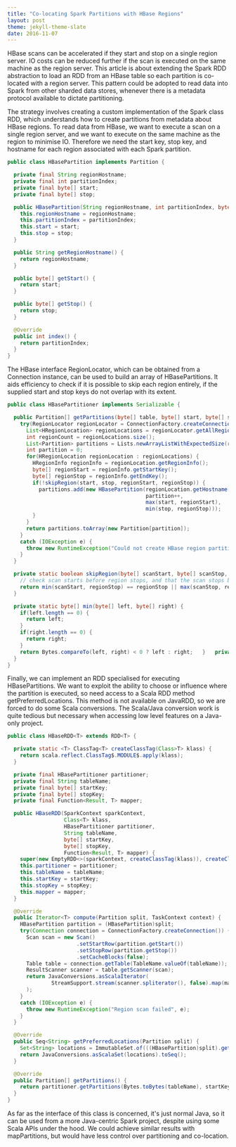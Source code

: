 ```yaml
---
title: "Co-locating Spark Partitions with HBase Regions"
layout: post
theme: jekyll-theme-slate
date: 2016-11-07
---
```

HBase scans can be accelerated if they start and stop on a single region server. IO costs can be reduced further if the scan is executed on the same machine as the region server. This article is about extending the Spark RDD abstraction to load an RDD from an HBase table so each partition is co-located with a region server. This pattern could be adopted to read data into Spark from other sharded data stores, whenever there is a metadata protocol available to dictate partitioning.

The strategy involves creating a custom implementation of the Spark class RDD, which understands how to create partitions from metadata about HBase regions. To read data from HBase, we want to execute a scan on a single region server, and we want to execute on the same machine as the region to minimise IO. Therefore we need the start key, stop key, and hostname for each region associated with each Spark partition.

```java
public class HBasePartition implements Partition {

  private final String regionHostname;
  private final int partitionIndex;
  private final byte[] start;
  private final byte[] stop;

  public HBasePartition(String regionHostname, int partitionIndex, byte[] start, byte[] stop) {
    this.regionHostname = regionHostname;
    this.partitionIndex = partitionIndex;
    this.start = start;
    this.stop = stop;
  }

  public String getRegionHostname() {
    return regionHostname;
  }

  public byte[] getStart() {
    return start;
  }

  public byte[] getStop() {
    return stop;
  }

  @Override
  public int index() {
    return partitionIndex;
  }
}
```

The HBase interface RegionLocator, which can be obtained from a Connection instance, can be used to build an array of HBasePartitions. It aids efficiency to check if it is possible to skip each region entirely, if the supplied start and stop keys do not overlap with its extent.

```java
public class HBasePartitioner implements Serializable {

  public Partition[] getPartitions(byte[] table, byte[] start, byte[] stop) {
    try(RegionLocator regionLocator = ConnectionFactory.createConnection().getRegionLocator(TableName.valueOf(table))) {
      List<HRegionLocation> regionLocations = regionLocator.getAllRegionLocations();
      int regionCount = regionLocations.size();
      List<Partition> partitions = Lists.newArrayListWithExpectedSize(regionCount);
      int partition = 0;
      for(HRegionLocation regionLocation : regionLocations) {
        HRegionInfo regionInfo = regionLocation.getRegionInfo();
        byte[] regionStart = regionInfo.getStartKey();
        byte[] regionStop = regionInfo.getEndKey();
        if(!skipRegion(start, stop, regionStart, regionStop)) {
          partitions.add(new HBasePartition(regionLocation.getHostname(),
                                            partition++,
                                            max(start, regionStart),
                                            min(stop, regionStop)));
        }
      }
      return partitions.toArray(new Partition[partition]);
    }
    catch (IOException e) {
      throw new RuntimeException("Could not create HBase region partitions", e);
    }
  }

  private static boolean skipRegion(byte[] scanStart, byte[] scanStop, byte[] regionStart, byte[] regionStop) {
    // check scan starts before region stops, and that the scan stops before the region starts
    return min(scanStart, regionStop) == regionStop || max(scanStop, regionStart) == regionStart;
  }

  private static byte[] min(byte[] left, byte[] right) {
    if(left.length == 0) {
      return left;
    }
    if(right.length == 0) {
      return right;
    }
    return Bytes.compareTo(left, right) < 0 ? left : right;   }   private static byte[] max(byte[] left, byte[] right) {     if(left.length == 0) {       return right;     }     if(right.length == 0) {       return left;     }     return Bytes.compareTo(left, right) >= 0 ? left : right;
  }
}
```

Finally, we can implement an RDD specialised for executing HBasePartitions. We want to exploit the ability to choose or influence where the partition is executed, so need access to a Scala RDD method getPreferredLocations. This method is not available on JavaRDD, so we are forced to do some Scala conversions. The Scala/Java conversion work is quite tedious but necessary when accessing low level features on a Java-only project.

```java
public class HBaseRDD<T> extends RDD<T> {

  private static <T> ClassTag<T> createClassTag(Class>T> klass) {
    return scala.reflect.ClassTag$.MODULE$.apply(klass);
  }

  private final HBasePartitioner partitioner;
  private final String tableName;
  private final byte[] startKey;
  private final byte[] stopKey;
  private final Function<Result, T> mapper;

  public HBaseRDD(SparkContext sparkContext,
                  Class<T> klass,
                  HBasePartitioner partitioner,
                  String tableName,
                  byte[] startKey,
                  byte[] stopKey,
                  Function<Result, T> mapper) {
    super(new EmptyRDD<>(sparkContext, createClassTag(klass)), createClassTag(klass));
    this.partitioner = partitioner;
    this.tableName = tableName;
    this.startKey = startKey;
    this.stopKey = stopKey;
    this.mapper = mapper;
  }

  @Override
  public Iterator<T> compute(Partition split, TaskContext context) {
    HBasePartition partition = (HBasePartition)split;
    try(Connection connection = ConnectionFactory.createConnection()) {
      Scan scan = new Scan()
                      .setStartRow(partition.getStart())
                      .setStopRow(partition.getStop())
                      .setCacheBlocks(false);
      Table table = connection.getTable(TableName.valueOf(tableName));
      ResultScanner scanner = table.getScanner(scan);
      return JavaConversions.asScalaIterator(
              StreamSupport.stream(scanner.spliterator(), false).map(mapper).iterator()
      );
    }
    catch (IOException e) {
      throw new RuntimeException("Region scan failed", e);
    }
  }

  @Override
  public Seq<String> getPreferredLocations(Partition split) {
    Set<String> locations = ImmutableSet.of(((HBasePartition)split).getRegionHostname());
    return JavaConversions.asScalaSet(locations).toSeq();
  }

  @Override
  public Partition[] getPartitions() {
    return partitioner.getPartitions(Bytes.toBytes(tableName), startKey, stopKey);
  }
}
```

As far as the interface of this class is concerned, it's just normal Java, so it can be used from a more Java-centric Spark project, despite using some Scala APIs under the hood. We could achieve similar results with mapPartitions, but would have less control over partitioning and co-location.
